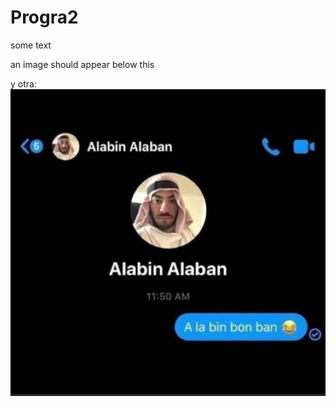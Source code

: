 # Progra2

some text

an image should appear below this


y otra:
![](bd1d88c92386e22d4bf07e8cd7a08e4c_photo.jpeg)

